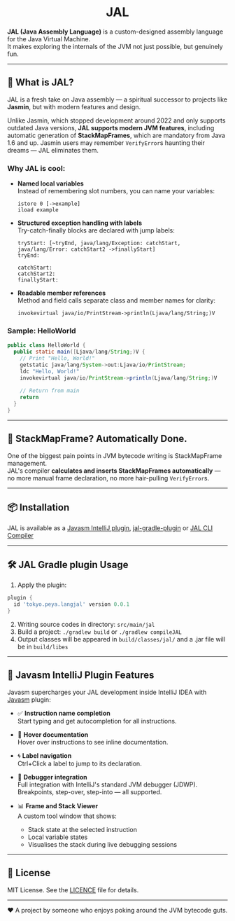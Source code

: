<div align="center">
  <h1>JAL</h1>
</div>

**JAL (Java Assembly Language)**  is a custom-designed assembly language for the Java Virtual Machine.  
It makes exploring the internals of the JVM not just possible, but genuinely fun.

---

## 🚀 What is JAL?

JAL is a fresh take on Java assembly — a spiritual successor to projects like **Jasmin**, but with modern features and design.

Unlike Jasmin, which stopped development around 2022 and only supports outdated Java versions, **JAL supports modern JVM features**, including automatic generation of **StackMapFrames**, which are mandatory from Java 1.6 and up. Jasmin users may remember `VerifyError`s haunting their dreams — JAL eliminates them.

### Why JAL is cool:

- **Named local variables**  
  Instead of remembering slot numbers, you can name your variables:
  ```
  istore 0 [->example]  
  iload example
  ```
- **Structured exception handling with labels**  
  Try-catch-finally blocks are declared with jump labels:
  ```
  tryStart: [~tryEnd, java/lang/Exception: catchStart, java/lang/Error: catchStart2 ->finallyStart]  
  tryEnd:  
    
  catchStart:  
  catchStart2:  
  finallyStart:
   ```

- **Readable member references**  
  Method and field calls separate class and member names for clarity:
  ```
  invokevirtual java/io/PrintStream->println(Ljava/lang/String;)V
  ```

### Sample: HelloWorld

```java
public class HelloWorld {
  public static main([Ljava/lang/String;)V {
    // Print "Hello, World!"
    getstatic java/lang/System->out:Ljava/io/PrintStream;
    ldc "Hello, World!"
    invokevirtual java/io/PrintStream->println(Ljava/lang/String;)V
    
    // Return from main
    return
  }
}
```

---

## 🧠 StackMapFrame? Automatically Done.

One of the biggest pain points in JVM bytecode writing is StackMapFrame management.  
JAL's compiler **calculates and inserts StackMapFrames automatically** — no more manual frame declaration, no more hair-pulling `VerifyError`s.

---

## 📦 Installation

JAL is available as a [Javasm IntelliJ plugin](https://plugins.jetbrains.com/plugin/27944-javasm), [jal-gradle-plugin](https://github.com/PeyaPeyaPeyang/jal-gradle-plugin)
or [JAL CLI Compiler](https://github.com/PeyaPeyaPeyang/LangJAL/releases)

---

## 🛠️ JAL Gradle plugin Usage

1. Apply the plugin:
  ```groovy
  plugin {
    id 'tokyo.peya.langjal' version 0.0.1
  }
  ```
2. Writing source codes in directory: `src/main/jal`
3. Build a project: `./gradlew build` or `./gradlew compileJAL` 
4. Output classes will be appeared in `build/classes/jal/` and a .jar file will be in `build/libes`

---

## 🔌 Javasm IntelliJ Plugin Features

Javasm supercharges your JAL development inside IntelliJ IDEA with [Javasm](https://plugins.jetbrains.com/plugin/27944-javasm) plugin:

- ✅ **Instruction name completion**  
  Start typing and get autocompletion for all instructions.

- 📄 **Hover documentation**  
  Hover over instructions to see inline documentation.

- 🌀 **Label navigation**  
  Ctrl+Click a label to jump to its declaration.

- 🐞 **Debugger integration**  
  Full integration with IntelliJ's standard JVM debugger (JDWP).  
  Breakpoints, step-over, step-into — all supported.

- 📊 **Frame and Stack Viewer**   
  A custom tool window that shows:
  - Stack state at the selected instruction
  - Local variable states
  - Visualises the stack during live debugging sessions

---

## 📄 License

MIT License. See the [LICENCE](./LICENCE) file for details.

---

❤️ A project by someone who enjoys poking around the JVM bytecode guts.
